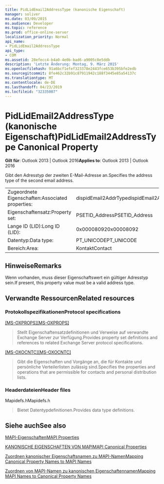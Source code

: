 ```yaml
---
title: PidLidEmail2AddressType (kanonische Eigenschaft)
manager: soliver
ms.date: 03/09/2015
ms.audience: Developer
ms.topic: reference
ms.prod: office-online-server
localization_priority: Normal
api_name:
- PidLidEmail2AddressType
api_type:
- COM
ms.assetid: 28efecc4-b4a0-4e0b-bad6-a9005c8e5ddb
description: 'Letzte Änderung: Montag, 9. März 2015'
ms.openlocfilehash: 91a6bcf1efef323378e2443fce653b395bfe2edb
ms.sourcegitcommit: 8fe462c32b91c87911942c188f3445e85a54137c
ms.translationtype: MT
ms.contentlocale: de-DE
ms.lasthandoff: 04/23/2019
ms.locfileid: "32335007"
---
```

# <a name="pidlidemail2addresstype-canonical-property"></a><span data-ttu-id="88c5a-103">PidLidEmail2AddressType (kanonische Eigenschaft)</span><span class="sxs-lookup"><span data-stu-id="88c5a-103">PidLidEmail2AddressType Canonical Property</span></span>

  
  
<span data-ttu-id="88c5a-104">**Gilt für**: Outlook 2013 | Outlook 2016</span><span class="sxs-lookup"><span data-stu-id="88c5a-104">**Applies to**: Outlook 2013 | Outlook 2016</span></span> 
  
<span data-ttu-id="88c5a-105">Gibt den Adresstyp der zweiten E-Mail-Adresse an.</span><span class="sxs-lookup"><span data-stu-id="88c5a-105">Specifies the address type of the second email address.</span></span>
  
|||
|:-----|:-----|
|<span data-ttu-id="88c5a-106">Zugeordnete Eigenschaften:</span><span class="sxs-lookup"><span data-stu-id="88c5a-106">Associated properties:</span></span>  <br/> |<span data-ttu-id="88c5a-107">dispidEmail2AddrType</span><span class="sxs-lookup"><span data-stu-id="88c5a-107">dispidEmail2AddrType</span></span>  <br/> |
|<span data-ttu-id="88c5a-108">Eigenschaftensatz:</span><span class="sxs-lookup"><span data-stu-id="88c5a-108">Property set:</span></span>  <br/> |<span data-ttu-id="88c5a-109">PSETID_Address</span><span class="sxs-lookup"><span data-stu-id="88c5a-109">PSETID_Address</span></span>  <br/> |
|<span data-ttu-id="88c5a-110">Lange ID (LID):</span><span class="sxs-lookup"><span data-stu-id="88c5a-110">Long ID (LID):</span></span>  <br/> |<span data-ttu-id="88c5a-111">0x00008092</span><span class="sxs-lookup"><span data-stu-id="88c5a-111">0x00008092</span></span>  <br/> |
|<span data-ttu-id="88c5a-112">Datentyp:</span><span class="sxs-lookup"><span data-stu-id="88c5a-112">Data type:</span></span>  <br/> |<span data-ttu-id="88c5a-113">PT_UNICODE</span><span class="sxs-lookup"><span data-stu-id="88c5a-113">PT_UNICODE</span></span>  <br/> |
|<span data-ttu-id="88c5a-114">Bereich:</span><span class="sxs-lookup"><span data-stu-id="88c5a-114">Area:</span></span>  <br/> |<span data-ttu-id="88c5a-115">Kontakt</span><span class="sxs-lookup"><span data-stu-id="88c5a-115">Contact</span></span>  <br/> |
   
## <a name="remarks"></a><span data-ttu-id="88c5a-116">Hinweise</span><span class="sxs-lookup"><span data-stu-id="88c5a-116">Remarks</span></span>

<span data-ttu-id="88c5a-117">Wenn vorhanden, muss dieser Eigenschaftswert ein gültiger Adresstyp sein.</span><span class="sxs-lookup"><span data-stu-id="88c5a-117">If present, this property value must be a valid address type.</span></span>
  
## <a name="related-resources"></a><span data-ttu-id="88c5a-118">Verwandte Ressourcen</span><span class="sxs-lookup"><span data-stu-id="88c5a-118">Related resources</span></span>

### <a name="protocol-specifications"></a><span data-ttu-id="88c5a-119">Protokollspezifikationen</span><span class="sxs-lookup"><span data-stu-id="88c5a-119">Protocol specifications</span></span>

<span data-ttu-id="88c5a-120">[[MS-OXPROPS]](https://msdn.microsoft.com/library/f6ab1613-aefe-447d-a49c-18217230b148%28Office.15%29.aspx)</span><span class="sxs-lookup"><span data-stu-id="88c5a-120">[[MS-OXPROPS]](https://msdn.microsoft.com/library/f6ab1613-aefe-447d-a49c-18217230b148%28Office.15%29.aspx)</span></span>
  
> <span data-ttu-id="88c5a-121">Stellt Eigenschaftensatzdefinitionen und Verweise auf verwandte Exchange Server zur Verfügung.</span><span class="sxs-lookup"><span data-stu-id="88c5a-121">Provides property set definitions and references to related Exchange Server protocol specifications.</span></span>
    
<span data-ttu-id="88c5a-122">[[MS-OXOCNTC]](https://msdn.microsoft.com/library/9b636532-9150-4836-9635-9c9b756c9ccf%28Office.15%29.aspx)</span><span class="sxs-lookup"><span data-stu-id="88c5a-122">[[MS-OXOCNTC]](https://msdn.microsoft.com/library/9b636532-9150-4836-9635-9c9b756c9ccf%28Office.15%29.aspx)</span></span>
  
> <span data-ttu-id="88c5a-123">Gibt die Eigenschaften und Vorgänge an, die für Kontakte und persönliche Verteilerlisten zulässig sind.</span><span class="sxs-lookup"><span data-stu-id="88c5a-123">Specifies the properties and operations that are permissible for contacts and personal distribution lists.</span></span>
    
### <a name="header-files"></a><span data-ttu-id="88c5a-124">Headerdateien</span><span class="sxs-lookup"><span data-stu-id="88c5a-124">Header files</span></span>

<span data-ttu-id="88c5a-125">Mapidefs.h</span><span class="sxs-lookup"><span data-stu-id="88c5a-125">Mapidefs.h</span></span>
  
> <span data-ttu-id="88c5a-126">Bietet Datentypdefinitionen.</span><span class="sxs-lookup"><span data-stu-id="88c5a-126">Provides data type definitions.</span></span>
    
## <a name="see-also"></a><span data-ttu-id="88c5a-127">Siehe auch</span><span class="sxs-lookup"><span data-stu-id="88c5a-127">See also</span></span>



[<span data-ttu-id="88c5a-128">MAPI-Eigenschaften</span><span class="sxs-lookup"><span data-stu-id="88c5a-128">MAPI Properties</span></span>](mapi-properties.md)
  
[<span data-ttu-id="88c5a-129">KANONISCHE EIGENSCHAFTEN VON MAPI</span><span class="sxs-lookup"><span data-stu-id="88c5a-129">MAPI Canonical Properties</span></span>](mapi-canonical-properties.md)
  
[<span data-ttu-id="88c5a-130">Zuordnen kanonischer Eigenschaftsnamen zu MAPI-Namen</span><span class="sxs-lookup"><span data-stu-id="88c5a-130">Mapping Canonical Property Names to MAPI Names</span></span>](mapping-canonical-property-names-to-mapi-names.md)
  
[<span data-ttu-id="88c5a-131">Zuordnen von MAPI-Namen zu kanonischen Eigenschaftennamen</span><span class="sxs-lookup"><span data-stu-id="88c5a-131">Mapping MAPI Names to Canonical Property Names</span></span>](mapping-mapi-names-to-canonical-property-names.md)

